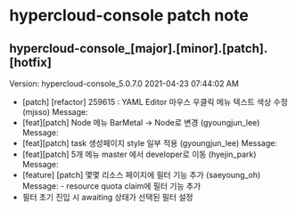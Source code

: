 # hypercloud-console patch note
## hypercloud-console_[major].[minor].[patch].[hotfix]
Version: hypercloud-console_5.0.7.0
2021-04-23  07:44:02 AM
- [patch] [refactor] 259615 : YAML Editor 마우스 우클릭 메뉴 텍스트 색상 수정 (mjsso) 
    Message: 
- [feat][patch] Node 메뉴 BarMetal -> Node로 변경 (gyoungjun_lee) 
    Message: 
- [feat][patch] task 생성페이지 style 일부 적용 (gyoungjun_lee) 
    Message: 
- [feat][patch] 5개 메뉴 master 에서 developer로 이동 (hyejin_park) 
    Message: 
- [feature] [patch] 몇몇 리소스 페이지에 필터 기능 추가 (saeyoung_oh) 
    Message:  - resource quota claim에 필터 기능 추가
 - 필터 초기 진입 시 awaiting 상태가 선택된 필터 설정

